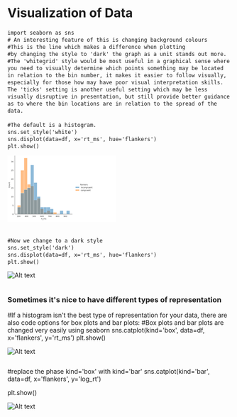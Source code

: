 # Visualization of Data


```
import seaborn as sns
# An interesting feature of this is changing background colours
#This is the line which makes a difference when plotting
#by changing the style to 'dark' the graph as a unit stands out more.
#The 'whitegrid' style would be most useful in a graphical sense where you need to visually determine which points something may be located in relation to the bin number, it makes it easier to follow visually, especially for those how may have poor visual interpretation skills. The 'ticks' setting is another useful setting which may be less visually disruptive in presentation, but still provide better guidance as to where the bin locations are in relation to the spread of the data.

#The default is a histogram.
sns.set_style('white')
sns.displot(data=df, x='rt_ms', hue='flankers')
plt.show()
```
![Alt text](./WhiteBar.png)

```

#Now we change to a dark style
sns.set_style('dark')
sns.displot(data=df, x='rt_ms', hue='flankers')
plt.show()
````
![Alt text](./DarkGraph.png)


```
```
### Sometimes it's nice to have different types of representation


#If a histogram isn't the best type of representation for your data, there are also code options for box plots and bar plots:
#Box plots and bar plots are changed very easily using seaborn
sns.catplot(kind='box',
           data=df,
           x='flankers', y='rt_ms')
plt.show()

![Alt text](./BoxGraph.png)

```
```

#replace the phase kind='box' with kind='bar'
sns.catplot(kind='bar',
           data=df,
           x='flankers', y='log_rt')

plt.show()

![Alt text](./BarGraph.png)
